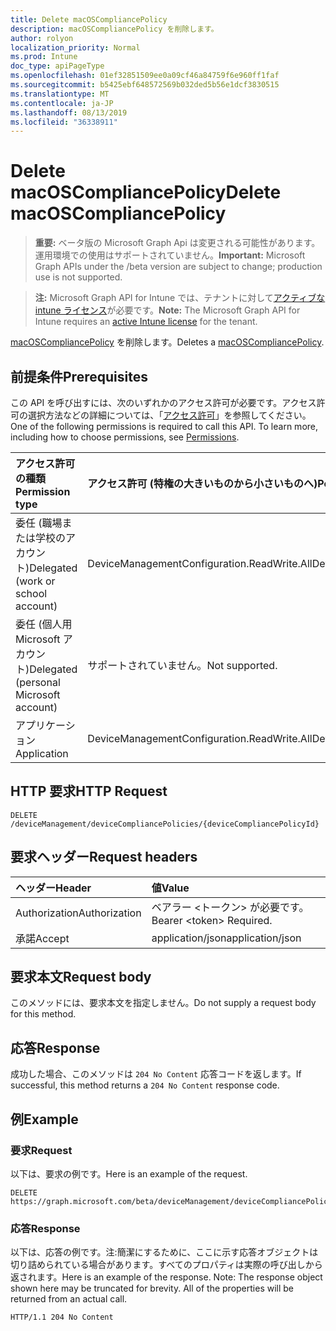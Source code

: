 ```yaml
---
title: Delete macOSCompliancePolicy
description: macOSCompliancePolicy を削除します。
author: rolyon
localization_priority: Normal
ms.prod: Intune
doc_type: apiPageType
ms.openlocfilehash: 01ef32851509ee0a09cf46a84759f6e960ff1faf
ms.sourcegitcommit: b5425ebf648572569b032ded5b56e1dcf3830515
ms.translationtype: MT
ms.contentlocale: ja-JP
ms.lasthandoff: 08/13/2019
ms.locfileid: "36338911"
---
```

# <a name="delete-macoscompliancepolicy"></a><span data-ttu-id="326b8-103">Delete macOSCompliancePolicy</span><span class="sxs-lookup"><span data-stu-id="326b8-103">Delete macOSCompliancePolicy</span></span>

> <span data-ttu-id="326b8-104">**重要:** ベータ版の Microsoft Graph Api は変更される可能性があります。運用環境での使用はサポートされていません。</span><span class="sxs-lookup"><span data-stu-id="326b8-104">**Important:** Microsoft Graph APIs under the /beta version are subject to change; production use is not supported.</span></span>

> <span data-ttu-id="326b8-105">**注:** Microsoft Graph API for Intune では、テナントに対して[アクティブな intune ライセンス](https://go.microsoft.com/fwlink/?linkid=839381)が必要です。</span><span class="sxs-lookup"><span data-stu-id="326b8-105">**Note:** The Microsoft Graph API for Intune requires an [active Intune license](https://go.microsoft.com/fwlink/?linkid=839381) for the tenant.</span></span>

<span data-ttu-id="326b8-106">[macOSCompliancePolicy](../resources/intune-deviceconfig-macoscompliancepolicy.md) を削除します。</span><span class="sxs-lookup"><span data-stu-id="326b8-106">Deletes a [macOSCompliancePolicy](../resources/intune-deviceconfig-macoscompliancepolicy.md).</span></span>

## <a name="prerequisites"></a><span data-ttu-id="326b8-107">前提条件</span><span class="sxs-lookup"><span data-stu-id="326b8-107">Prerequisites</span></span>
<span data-ttu-id="326b8-p101">この API を呼び出すには、次のいずれかのアクセス許可が必要です。アクセス許可の選択方法などの詳細については、「[アクセス許可](/graph/permissions-reference)」を参照してください。</span><span class="sxs-lookup"><span data-stu-id="326b8-p101">One of the following permissions is required to call this API. To learn more, including how to choose permissions, see [Permissions](/graph/permissions-reference).</span></span>

|<span data-ttu-id="326b8-110">アクセス許可の種類</span><span class="sxs-lookup"><span data-stu-id="326b8-110">Permission type</span></span>|<span data-ttu-id="326b8-111">アクセス許可 (特権の大きいものから小さいものへ)</span><span class="sxs-lookup"><span data-stu-id="326b8-111">Permissions (from most to least privileged)</span></span>|
|:---|:---|
|<span data-ttu-id="326b8-112">委任 (職場または学校のアカウント)</span><span class="sxs-lookup"><span data-stu-id="326b8-112">Delegated (work or school account)</span></span>|<span data-ttu-id="326b8-113">DeviceManagementConfiguration.ReadWrite.All</span><span class="sxs-lookup"><span data-stu-id="326b8-113">DeviceManagementConfiguration.ReadWrite.All</span></span>|
|<span data-ttu-id="326b8-114">委任 (個人用 Microsoft アカウント)</span><span class="sxs-lookup"><span data-stu-id="326b8-114">Delegated (personal Microsoft account)</span></span>|<span data-ttu-id="326b8-115">サポートされていません。</span><span class="sxs-lookup"><span data-stu-id="326b8-115">Not supported.</span></span>|
|<span data-ttu-id="326b8-116">アプリケーション</span><span class="sxs-lookup"><span data-stu-id="326b8-116">Application</span></span>|<span data-ttu-id="326b8-117">DeviceManagementConfiguration.ReadWrite.All</span><span class="sxs-lookup"><span data-stu-id="326b8-117">DeviceManagementConfiguration.ReadWrite.All</span></span>|

## <a name="http-request"></a><span data-ttu-id="326b8-118">HTTP 要求</span><span class="sxs-lookup"><span data-stu-id="326b8-118">HTTP Request</span></span>
<!-- {
  "blockType": "ignored"
}
-->
``` http
DELETE /deviceManagement/deviceCompliancePolicies/{deviceCompliancePolicyId}
```

## <a name="request-headers"></a><span data-ttu-id="326b8-119">要求ヘッダー</span><span class="sxs-lookup"><span data-stu-id="326b8-119">Request headers</span></span>
|<span data-ttu-id="326b8-120">ヘッダー</span><span class="sxs-lookup"><span data-stu-id="326b8-120">Header</span></span>|<span data-ttu-id="326b8-121">値</span><span class="sxs-lookup"><span data-stu-id="326b8-121">Value</span></span>|
|:---|:---|
|<span data-ttu-id="326b8-122">Authorization</span><span class="sxs-lookup"><span data-stu-id="326b8-122">Authorization</span></span>|<span data-ttu-id="326b8-123">ベアラー &lt;トークン&gt; が必要です。</span><span class="sxs-lookup"><span data-stu-id="326b8-123">Bearer &lt;token&gt; Required.</span></span>|
|<span data-ttu-id="326b8-124">承諾</span><span class="sxs-lookup"><span data-stu-id="326b8-124">Accept</span></span>|<span data-ttu-id="326b8-125">application/json</span><span class="sxs-lookup"><span data-stu-id="326b8-125">application/json</span></span>|

## <a name="request-body"></a><span data-ttu-id="326b8-126">要求本文</span><span class="sxs-lookup"><span data-stu-id="326b8-126">Request body</span></span>
<span data-ttu-id="326b8-127">このメソッドには、要求本文を指定しません。</span><span class="sxs-lookup"><span data-stu-id="326b8-127">Do not supply a request body for this method.</span></span>

## <a name="response"></a><span data-ttu-id="326b8-128">応答</span><span class="sxs-lookup"><span data-stu-id="326b8-128">Response</span></span>
<span data-ttu-id="326b8-129">成功した場合、このメソッドは `204 No Content` 応答コードを返します。</span><span class="sxs-lookup"><span data-stu-id="326b8-129">If successful, this method returns a `204 No Content` response code.</span></span>

## <a name="example"></a><span data-ttu-id="326b8-130">例</span><span class="sxs-lookup"><span data-stu-id="326b8-130">Example</span></span>

### <a name="request"></a><span data-ttu-id="326b8-131">要求</span><span class="sxs-lookup"><span data-stu-id="326b8-131">Request</span></span>
<span data-ttu-id="326b8-132">以下は、要求の例です。</span><span class="sxs-lookup"><span data-stu-id="326b8-132">Here is an example of the request.</span></span>
``` http
DELETE https://graph.microsoft.com/beta/deviceManagement/deviceCompliancePolicies/{deviceCompliancePolicyId}
```

### <a name="response"></a><span data-ttu-id="326b8-133">応答</span><span class="sxs-lookup"><span data-stu-id="326b8-133">Response</span></span>
<span data-ttu-id="326b8-p102">以下は、応答の例です。注:簡潔にするために、ここに示す応答オブジェクトは切り詰められている場合があります。すべてのプロパティは実際の呼び出しから返されます。</span><span class="sxs-lookup"><span data-stu-id="326b8-p102">Here is an example of the response. Note: The response object shown here may be truncated for brevity. All of the properties will be returned from an actual call.</span></span>
``` http
HTTP/1.1 204 No Content
```






